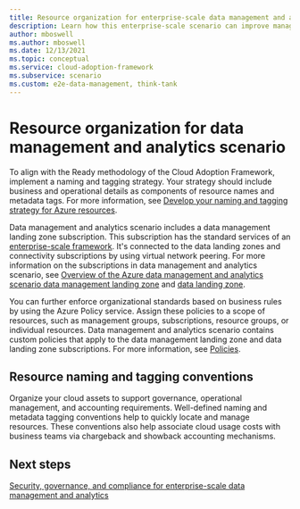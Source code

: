 ```yaml
---
title: Resource organization for enterprise-scale data management and analytics
description: Learn how this enterprise-scale scenario can improve management group and subscription organization for data management and analytics in Azure.
author: mboswell
ms.author: mboswell
ms.date: 12/13/2021
ms.topic: conceptual
ms.service: cloud-adoption-framework
ms.subservice: scenario
ms.custom: e2e-data-management, think-tank
---
```


# Resource organization for data management and analytics scenario

To align with the Ready methodology of the Cloud Adoption Framework, implement a naming and tagging strategy. Your strategy should include business and operational details as components of resource names and metadata tags. For more information, see [Develop your naming and tagging strategy for Azure resources](../../ready/azure-best-practices/naming-and-tagging.md).

Data management and analytics scenario includes a data management landing zone subscription. This subscription has the standard services of an [enterprise-scale framework](../../ready/enterprise-scale/index.md). It's connected to the data landing zones and connectivity subscriptions by using virtual network peering. For more information on the subscriptions in data management and analytics scenario, see [Overview of the Azure data management and analytics scenario data management landing zone](./architectures/data-management-landing-zone.md) and [data landing zone](./architectures/data-landing-zone.md).

You can further enforce organizational standards based on business rules by using the Azure Policy service. Assign these policies to a scope of resources, such as management groups, subscriptions, resource groups, or individual resources. Data management and analytics scenario contains custom policies that apply to the data management landing zone and data landing zone subscriptions. For more information, see [Policies](./eslz-policies.md).

## Resource naming and tagging conventions

Organize your cloud assets to support governance, operational management, and accounting requirements. Well-defined naming and metadata tagging conventions help to quickly locate and manage resources. These conventions also help associate cloud usage costs with business teams via chargeback and showback accounting mechanisms.

## Next steps

[Security, governance, and compliance for enterprise-scale data management and analytics](./eslz-security-governance-and-compliance.md)
